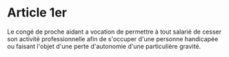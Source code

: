 # Article 1er

  
Le congé de proche aidant a vocation de permettre à tout salarié de cesser son activité professionnelle afin de s'occuper d'une personne handicapée ou faisant l'objet d'une perte d'autonomie d'une particulière gravité.

